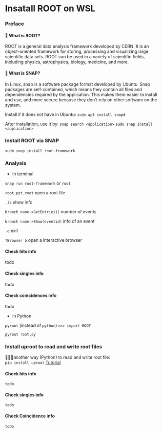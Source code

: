 # Insatall ROOT on WSL
### Preface
#### 🧐 What is ROOT?
ROOT is a general data analysis framework developed by CERN. It is an object-oriented framework for storing, processing and visualizing large scientific data sets. ROOT can be used in a variety of scientific fields, including physics, astrophysics, biology, medicine, and more.
#### 🧐 What is SNAP?
In Linux, snap is a software package format developed by Ubuntu. Snap packages are self-contained, which means they contain all files and dependencies required by the application. This makes them easier to install and use, and more secure because they don't rely on other software on the system.

Install if it does not have in Ubuntu: `sudo apt install snapd`

After installation, use it by: `snap search <application>` `sudo snap install <application>`

### Install ROOT via SNAP
`sudo snap install root-framework`


### Analysis
* in terminal
  
`snap run root-framework` or `root`

`root pet.root` open a root file

`.ls` show info

`branch name->GetEntries()` number of events

`branch name->Show(eventid)` info of an event

`.q` exit

`TBrowser b` open a interactive browser
#### Check hits info
todo
#### Check singles info
todo
#### Check coincidences info
todo

* in Python
  
 `pyroot` (instead of `python`) `>>> import ROOT`

`pyroot root.py`

### Install uproot to read and write root files
🌟🌟🌟another way (Python) to read and write root file:    
`pip install uproot` [Tutorial](https://uproot.readthedocs.io/en/latest/basic.html)
#### Check hits info
```
todo

```
#### Check singles info
```
todo

```
#### Check Coincidence info
```
todo

```
